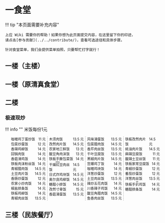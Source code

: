 # 一食堂

!!! tip "本页面需要补充内容"

    上应 Wiki 需要你的帮助！如果你想为此页面提交内容，在这里留下你的印迹，
    请点击[参与贡献](../../contribute/)，查看可选途径和具体步骤。

    针对食堂菜单，我们会提供菜单拍照，只要帮忙打字就行！

## 一楼（主楼）


## 一楼（原清真食堂）


## 二楼

### 极速现炒

!!! info ""
    米饭每份1元

<style>
[dir="ltr"] .md-typeset .canteen-menu,
[dir="ltr"] .md-typeset .canteen-menu > li { margin-left: 0; }
[dir="rtl"] .md-typeset .canteen-menu,
[dir="rtl"] .md-typeset .canteen-menu > li { margin-right: 0; }
.canteen-menu { column-width: 10em; column-rule: 1px dashed #9E9E9E; font-size: .7rem; }
.canteen-menu > li { display: flex; align-items: flex-end; }
.canteen-menu > li > .name { flex-grow: 1; }
</style>

<ul class="canteen-menu">
<li><span class="name">咖喱鸡丁蛋炒饭</span>	<span class="price">11 元</span></li>
<li><span class="name">包菜炒蛋饭</span>	<span class="price">12 元</span></li>
<li><span class="name">香辣鸡柳饭</span>	<span class="price">14 元</span></li>
<li><span class="name">回锅肉饭</span>	<span class="price">14 元</span></li>
<li><span class="name">香菇滑鸡饭</span>	<span class="price">14 元</span></li>
<li><span class="name">铁板肉沫粉丝饭</span>	<span class="price">14 元</span></li>
<li><span class="name">青椒腊肉饭</span>	<span class="price">14.5 元</span></li>
<li><span class="name">土豆肉片饭</span>	<span class="price">14.5 元</span></li>
<li><span class="name">香肠炒蛋饭</span>	<span class="price">12 元</span></li>
<li><span class="name">农家小炒肉饭</span>	<span class="price">14 元</span></li>
<li><span class="name">椒盐排条饭</span>	<span class="price">14 元</span></li>
<li><span class="name">铁板鸡柳饭</span>	<span class="price">14 元</span></li>
<li><span class="name">青椒肉丝饭</span>	<span class="price">13.5 元</span></li>
<li><span class="name">木须肉饭</span>	<span class="price">13.5 元</span></li>
<li><span class="name">孜然肉片饭</span>	<span class="price">14.5 元</span></li>
<li><span class="name">农家地三鲜饭</span>	<span class="price">13 元</span></li>
<li><span class="name">酸豆角肉沫饭</span>	<span class="price">13 元</span></li>
<li><span class="name">铁板手撕包菜饭</span>	<span class="price">14 元</span></li>
<li><span class="name">干煸<ruby>豇<rp>（</rp><rt>jiāng</rt><rp>）</rp></ruby>豆肉丝饭</span>	<span class="price">14.5 元</span></li>
<li><span class="name">日式炸鸡块饭</span>	<span class="price">14.5 元</span></li>
<li><span class="name">奥尔良鸡柳饭</span>	<span class="price">14.5 元</span></li>
<li><span class="name">糖醋小排饭</span>	<span class="price">14.5 元</span></li>
<li><span class="name">孜然寸骨饭</span>	<span class="price">15 元</span></li>
<li><span class="name">香菇滑蛋饭</span>	<span class="price">13.5 元</span></li>
<li><span class="name">风味滑蛋饭</span>	<span class="price">13.5 元</span></li>
<li><span class="name">包菜腊肉饭</span>	<span class="price">14.5 元</span></li>
<li><span class="name">香芹肉丝饭</span>	<span class="price">13.5 元</span></li>
<li><span class="name">千叶豆腐饭</span>	<span class="price">13.5 元</span></li>
<li><span class="name">黑椒肉片饭</span>	<span class="price">14.5 元</span></li>
<li><span class="name">宫爆鸡丁饭</span>	<span class="price">14 元</span></li>
<li><span class="name">咖喱鸡块饭</span>	<span class="price">14 元</span></li>
<li><span class="name">洋葱炒蛋饭</span>	<span class="price">12 元</span></li>
<li><span class="name">土豆肉丝饭</span>	<span class="price">13.5 元</span></li>
<li><span class="name">辣炒五花肉饭</span>	<span class="price">14 元</span></li>
<li><span class="name">川香辣子鸡饭</span>	<span class="price">14 元</span></li>
<li><span class="name">酸豆角腊肉饭</span>	<span class="price">14.5 元</span></li>
<li><span class="name">鱼香肉丝饭</span>	<span class="price">13.5 元</span></li>
<li><span class="name">铁板孜然肉片饭</span>	<span class="price">14.5 元</span></li>
<li><span class="name">蚝油肉片饭</span>	<span class="price">14.5 元</span></li>
<li><span class="name">麻辣豆腐饭</span>	<span class="price">11 元</span></li>
<li><span class="name">酸辣土豆丝饭</span>	<span class="price">11 元</span></li>
<li><span class="name">铁板家常豆腐饭</span>	<span class="price">14 元</span></li>
<li><span class="name">青椒炒蛋饭</span>	<span class="price">12 元</span></li>
<li><span class="name">番茄炒蛋饭</span>	<span class="price">12 元</span></li>
<li><span class="name">洋葱肉丝饭</span>	<span class="price">13.5 元</span></li>
<li><span class="name">铁板手<ruby>扒<rp>（</rp><rt>pá</rt><rp>）</rp></ruby>鸡饭</span>	<span class="price">14 元</span></li>
<li><span class="name">糖醋排条饭</span>	<span class="price">14 元</span></li>
</ul>

## 三楼（民族餐厅）
